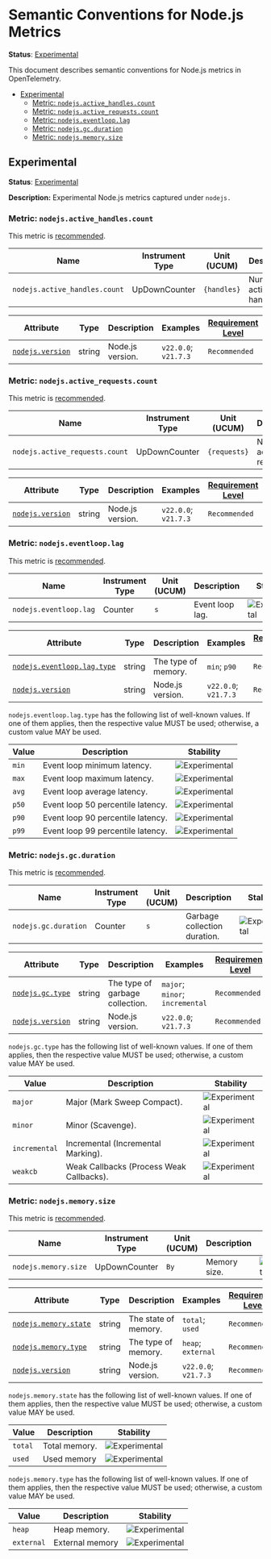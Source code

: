 <!--- Hugo front matter used to generate the website version of this page:
linkTitle: Node.js
--->

# Semantic Conventions for Node.js Metrics

**Status**: [Experimental][DocumentStatus]

This document describes semantic conventions for Node.js metrics in OpenTelemetry.

<!-- Re-generate TOC with `markdown-toc --no-first-h1 -i` -->

<!-- toc -->

- [Experimental](#experimental)
  - [Metric: `nodejs.active_handles.count`](#metric-nodejsactive_handlescount)
  - [Metric: `nodejs.active_requests.count`](#metric-nodejsactive_requestscount)
  - [Metric: `nodejs.eventloop.lag`](#metric-nodejseventlooplag)
  - [Metric: `nodejs.gc.duration`](#metric-nodejsgcduration)
  - [Metric: `nodejs.memory.size`](#metric-nodejsmemorysize)

<!-- tocstop -->

## Experimental

**Status**: [Experimental][DocumentStatus]

**Description:** Experimental Node.js metrics captured under `nodejs.`

### Metric: `nodejs.active_handles.count`

This metric is [recommended][MetricRecommended].

<!-- semconv metric.nodejs.active_handles.count(metric_table) -->
| Name     | Instrument Type | Unit (UCUM) | Description    | Stability |
| -------- | --------------- | ----------- | -------------- | --------- |
| `nodejs.active_handles.count` | UpDownCounter | `{handles}` | Number of active handles. | ![Experimental](https://img.shields.io/badge/-experimental-blue) |
<!-- endsemconv -->

<!-- semconv metric.nodejs.active_handles.count(full) -->
| Attribute  | Type | Description  | Examples  | [Requirement Level](https://opentelemetry.io/docs/specs/semconv/general/attribute-requirement-level/) | Stability |
|---|---|---|---|---|---|
| [`nodejs.version`](/docs/attributes-registry/nodejs.md) | string | Node.js version. | `v22.0.0`; `v21.7.3` | `Recommended` | ![Experimental](https://img.shields.io/badge/-experimental-blue) |
<!-- endsemconv -->

### Metric: `nodejs.active_requests.count`

This metric is [recommended][MetricRecommended].

<!-- semconv metric.nodejs.active_requests.count(metric_table) -->
| Name     | Instrument Type | Unit (UCUM) | Description    | Stability |
| -------- | --------------- | ----------- | -------------- | --------- |
| `nodejs.active_requests.count` | UpDownCounter | `{requests}` | Number of active requests. | ![Experimental](https://img.shields.io/badge/-experimental-blue) |
<!-- endsemconv -->

<!-- semconv metric.nodejs.active_requests.count(full) -->
| Attribute  | Type | Description  | Examples  | [Requirement Level](https://opentelemetry.io/docs/specs/semconv/general/attribute-requirement-level/) | Stability |
|---|---|---|---|---|---|
| [`nodejs.version`](/docs/attributes-registry/nodejs.md) | string | Node.js version. | `v22.0.0`; `v21.7.3` | `Recommended` | ![Experimental](https://img.shields.io/badge/-experimental-blue) |
<!-- endsemconv -->

### Metric: `nodejs.eventloop.lag`

This metric is [recommended][MetricRecommended].

<!-- semconv metric.nodejs.eventloop.lag(metric_table) -->
| Name     | Instrument Type | Unit (UCUM) | Description    | Stability |
| -------- | --------------- | ----------- | -------------- | --------- |
| `nodejs.eventloop.lag` | Counter | `s` | Event loop lag. | ![Experimental](https://img.shields.io/badge/-experimental-blue) |
<!-- endsemconv -->

<!-- semconv metric.nodejs.eventloop.lag(full) -->
| Attribute  | Type | Description  | Examples  | [Requirement Level](https://opentelemetry.io/docs/specs/semconv/general/attribute-requirement-level/) | Stability |
|---|---|---|---|---|---|
| [`nodejs.eventloop.lag.type`](/docs/attributes-registry/nodejs.md) | string | The type of memory. | `min`; `p90` | `Recommended` | ![Experimental](https://img.shields.io/badge/-experimental-blue) |
| [`nodejs.version`](/docs/attributes-registry/nodejs.md) | string | Node.js version. | `v22.0.0`; `v21.7.3` | `Recommended` | ![Experimental](https://img.shields.io/badge/-experimental-blue) |

`nodejs.eventloop.lag.type` has the following list of well-known values. If one of them applies, then the respective value MUST be used; otherwise, a custom value MAY be used.

| Value  | Description | Stability |
|---|---|---|
| `min` | Event loop minimum latency. | ![Experimental](https://img.shields.io/badge/-experimental-blue) |
| `max` | Event loop maximum latency. | ![Experimental](https://img.shields.io/badge/-experimental-blue) |
| `avg` | Event loop average latency. | ![Experimental](https://img.shields.io/badge/-experimental-blue) |
| `p50` | Event loop 50 percentile latency. | ![Experimental](https://img.shields.io/badge/-experimental-blue) |
| `p90` | Event loop 90 percentile latency. | ![Experimental](https://img.shields.io/badge/-experimental-blue) |
| `p99` | Event loop 99 percentile latency. | ![Experimental](https://img.shields.io/badge/-experimental-blue) |
<!-- endsemconv -->

### Metric: `nodejs.gc.duration`

This metric is [recommended][MetricRecommended].

<!-- semconv metric.nodejs.gc.duration(metric_table) -->
| Name     | Instrument Type | Unit (UCUM) | Description    | Stability |
| -------- | --------------- | ----------- | -------------- | --------- |
| `nodejs.gc.duration` | Counter | `s` | Garbage collection duration. | ![Experimental](https://img.shields.io/badge/-experimental-blue) |
<!-- endsemconv -->

<!-- semconv metric.nodejs.gc.duration(full) -->
| Attribute  | Type | Description  | Examples  | [Requirement Level](https://opentelemetry.io/docs/specs/semconv/general/attribute-requirement-level/) | Stability |
|---|---|---|---|---|---|
| [`nodejs.gc.type`](/docs/attributes-registry/nodejs.md) | string | The type of garbage collection. | `major`; `minor`; `incremental` | `Recommended` | ![Experimental](https://img.shields.io/badge/-experimental-blue) |
| [`nodejs.version`](/docs/attributes-registry/nodejs.md) | string | Node.js version. | `v22.0.0`; `v21.7.3` | `Recommended` | ![Experimental](https://img.shields.io/badge/-experimental-blue) |

`nodejs.gc.type` has the following list of well-known values. If one of them applies, then the respective value MUST be used; otherwise, a custom value MAY be used.

| Value  | Description | Stability |
|---|---|---|
| `major` | Major (Mark Sweep Compact). | ![Experimental](https://img.shields.io/badge/-experimental-blue) |
| `minor` | Minor (Scavenge). | ![Experimental](https://img.shields.io/badge/-experimental-blue) |
| `incremental` | Incremental (Incremental Marking). | ![Experimental](https://img.shields.io/badge/-experimental-blue) |
| `weakcb` | Weak Callbacks (Process Weak Callbacks). | ![Experimental](https://img.shields.io/badge/-experimental-blue) |
<!-- endsemconv -->

### Metric: `nodejs.memory.size`

This metric is [recommended][MetricRecommended].

<!-- semconv metric.nodejs.memory.size(metric_table) -->
| Name     | Instrument Type | Unit (UCUM) | Description    | Stability |
| -------- | --------------- | ----------- | -------------- | --------- |
| `nodejs.memory.size` | UpDownCounter | `By` | Memory size. | ![Experimental](https://img.shields.io/badge/-experimental-blue) |
<!-- endsemconv -->

<!-- semconv metric.nodejs.memory.size(full) -->
| Attribute  | Type | Description  | Examples  | [Requirement Level](https://opentelemetry.io/docs/specs/semconv/general/attribute-requirement-level/) | Stability |
|---|---|---|---|---|---|
| [`nodejs.memory.state`](/docs/attributes-registry/nodejs.md) | string | The state of memory. | `total`; `used` | `Recommended` | ![Experimental](https://img.shields.io/badge/-experimental-blue) |
| [`nodejs.memory.type`](/docs/attributes-registry/nodejs.md) | string | The type of memory. | `heap`; `external` | `Recommended` | ![Experimental](https://img.shields.io/badge/-experimental-blue) |
| [`nodejs.version`](/docs/attributes-registry/nodejs.md) | string | Node.js version. | `v22.0.0`; `v21.7.3` | `Recommended` | ![Experimental](https://img.shields.io/badge/-experimental-blue) |

`nodejs.memory.state` has the following list of well-known values. If one of them applies, then the respective value MUST be used; otherwise, a custom value MAY be used.

| Value  | Description | Stability |
|---|---|---|
| `total` | Total memory. | ![Experimental](https://img.shields.io/badge/-experimental-blue) |
| `used` | Used memory | ![Experimental](https://img.shields.io/badge/-experimental-blue) |

`nodejs.memory.type` has the following list of well-known values. If one of them applies, then the respective value MUST be used; otherwise, a custom value MAY be used.

| Value  | Description | Stability |
|---|---|---|
| `heap` | Heap memory. | ![Experimental](https://img.shields.io/badge/-experimental-blue) |
| `external` | External memory | ![Experimental](https://img.shields.io/badge/-experimental-blue) |
<!-- endsemconv -->

[DocumentStatus]: https://github.com/open-telemetry/opentelemetry-specification/tree/v1.31.0/specification/document-status.md
[MetricRecommended]: /docs/general/metric-requirement-level.md#recommended
